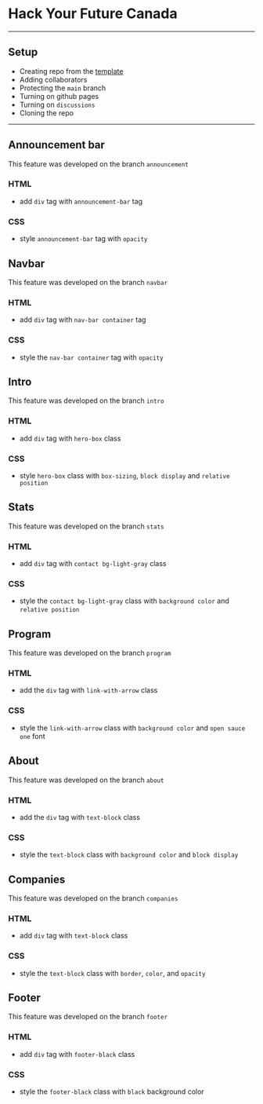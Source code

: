 # Hack Your Future Canada

<!-- describe your project -->

---

## Setup

- Creating repo from the
  [template](https://github.com/HackYourFutureBelgium/template-html-css)
- Adding collaborators
- Protecting the `main` branch
- Turning on github pages
- Turning on `discussions`
- Cloning the repo

---

## Announcement bar

This feature was developed on the branch `announcement`

### HTML

- add `div` tag with `announcement-bar` tag

### CSS

- style `announcement-bar` tag with `opacity`

## Navbar

This feature was developed on the branch `navbar`

### HTML

- add `div` tag with `nav-bar container` tag

### CSS

- style the `nav-bar container` tag with `opacity`

## Intro

This feature was developed on the branch `intro`

### HTML

- add `div` tag with `hero-box` class

### CSS

- style `hero-box` class with `box-sizing`, `block display` and
  `relative position`

## Stats

This feature was developed on the branch `stats`

### HTML

- add `div` tag with `contact bg-light-gray` class

### CSS

- style the `contact bg-light-gray` class with `background color` and
  `relative position`

## Program

This feature was developed on the branch `program`

### HTML

- add the `div` tag with `link-with-arrow` class

### CSS

- style the `link-with-arrow` class with `background color` and `open sauce one`
  font

## About

This feature was developed on the branch `about`

### HTML

- add the `div` tag with `text-block` class

### CSS

- style the `text-block` class with `background color` and `block display`

## Companies

This feature was developed on the branch `companies`

### HTML

- add `div` tag with `text-block` class

### CSS

- style the `text-block` class with `border`, `color`, and `opacity`

## Footer

This feature was developed on the branch `footer`

### HTML

- add `div` tag with `footer-black` class

### CSS

- style the `footer-black` class with `black` background color
